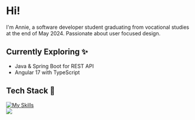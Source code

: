 # Hi! 
I'm Annie, a software developer student graduating from vocational studies at the end of May 2024. Passionate about user focused design.  

## Currently Exploring ✨
- Java & Spring Boot for REST API
- Angular 17 with TypeScript

## Tech Stack 🍂
[![My Skills](https://skillicons.dev/icons?i=git,github,html,css,scss,cs,dotnet&perline=5)](https://skillicons.dev)  
  <a href="https://github.com/AnnieOhlen/github-readme-stats">
    <img src="https://github-readme-stats.vercel.app/api/top-langs/?username=AnnieOhlen&layout=compact&langs_count=10&theme=cobalt" />
  </a>
